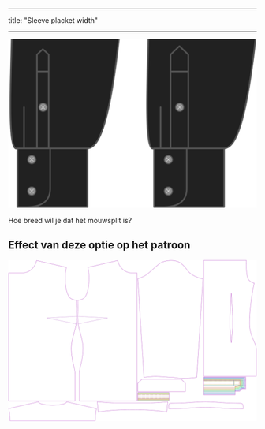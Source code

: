 - - -
title: "Sleeve placket width"
- - -

![Breedte mouwsplit](sleeveplacketwidth.svg)

Hoe breed wil je dat het mouwsplit is?

## Effect van deze optie op het patroon

![Deze afbeelding toont het effect van deze optie door meerdere varianten die een andere waarde hebben voor deze optie te vervangen](simone_sleeveplacketwidth_sample.svg "Effect van deze optie op het patroon")
